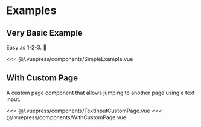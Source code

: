 # Examples

## Very Basic Example

Easy as 1-2-3. :tada:

<simple-example></simple-example>

<<< @/.vuepress/components/SimpleExample.vue

## With Custom Page

A custom page component that allows jumping to another page using a text input.

<with-custom-page></with-custom-page>

<<< @/.vuepress/components/TextInputCustomPage.vue
<<< @/.vuepress/components/WithCustomPage.vue
